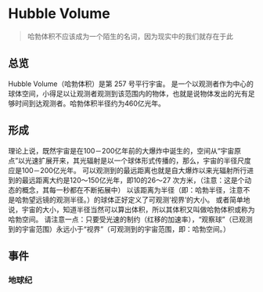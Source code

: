 # Hubble Volume

> 哈勃体积不应该成为一个陌生的名词，因为现实中的我们就存在于此

## 总览
Hubble Volume（哈勃体积）是第 257 号平行宇宙。
是一个以观测者作为中心的球体空间，小得足以让观测者观测到该范围内的物体，也就是说物体发出的光有足够时间到达观测者。哈勃体积半径约为460亿光年。

## 形成
理论上说，既然宇宙是在100－200亿年前的大爆炸中诞生的，空间从“宇宙原点”以光速扩展开来，其光辐射是以一个球体形式传播的，那么，宇宙的半径尺度应是100－200亿光年。
可以观测到的最远距离也就是自大爆炸以来光辐射所行进到的最远距离大约是120～150亿光年，即10的26～27 次方米，（注意：这是个动态的概念，其每一秒都在不断拓展中） 以该距离为半径（即：哈勃半径，注意不是哈勃望远镜的观测半径。）的球体正好定义了可观测‘视界’的大小。
或者简单地说，宇宙的大小，知道半径当然可以算出体积，所以其体积又叫做哈勃体积或称为哈勃空间。 请注意一点：只要受光速的制约（红移的加速率），“观察球”（已观测到的宇宙范围）永远小于“视界”（可观测到的宇宙范围，即：哈勃空间。）

## 事件

### 地球纪